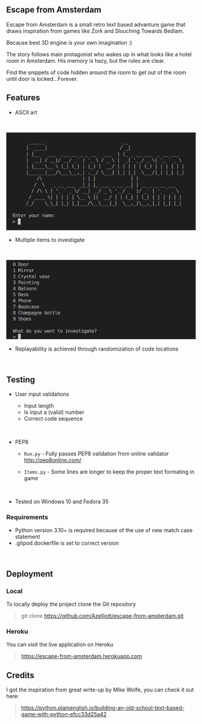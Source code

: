## Escape from Amsterdam

Escape from Amsterdam is a small retro text based advanture game that draws 
inspiration from games like Zork and Slouching Towards Bedlam.

Because best 3D engine is your own imagination :)

The story follows main protagonist who wakes up in what looks like a hotel room in Amsterdam. His memory is hazy, but the rules are clear.

Find the snippets of code hidden around the room to get out of the room until door is locked...Forever.

## Features

* ASCII art

<br/>

![Start game](/screenshots/start_game.png)

* Multiple items to investigate

<br/>

![Game menu](/screenshots/game_menu.png)

* Replayability is achieved through randomization of code locations

<br/>

## Testing

* User input validations

    * Input length
    * Is input a (valid) number
    * Correct code sequence

<br/>

* PEP8 

    * `Run.py` - Fully passes PEP8 validation from online validator http://pep8online.com/

    * `Items.py` - Some lines are longer to keep the proper text formating in game

<br/>

* Tested on Windows 10 and Fedora 35

### Requirements
* Python version 3.10+ is required because of the use of new match case statement
* .gitpod.dockerfile is set to correct version

<br/>

## Deployment

### Local

To locally deploy the project clone the Git repository
>git clone https://github.com/Azelliott/escape-from-amsterdam.git

### Heroku

You can visit the live application on Heroku
> https://escape-from-amsterdam.herokuapp.com

## Credits

I got the inspiration from great write-up by Mike Wolfe, you can check it out here:

>https://python.plainenglish.io/building-an-old-school-text-based-game-with-python-efcc33d25a42
